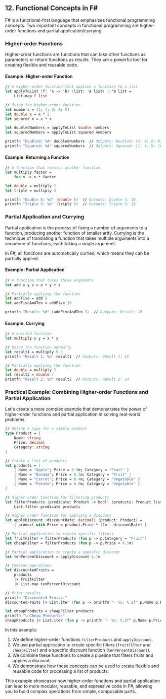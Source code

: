 
## 12. Functional Concepts in F\#

F# is a functional-first language that emphasizes functional programming concepts. Two important concepts in functional programming are higher-order functions and partial application/currying.

### Higher-order Functions

Higher-order functions are functions that can take other functions as parameters or return functions as results. They are a powerful tool for creating flexible and reusable code.

#### Example: Higher-order Function

```fsharp
// A higher-order function that applies a function to a list
let applyToList (f: 'a -> 'b) (list: 'a list) : 'b list =
    List.map f list

// Using the higher-order function
let numbers = [1; 2; 3; 4; 5]
let double x = x * 2
let squared x = x * x

let doubledNumbers = applyToList double numbers
let squaredNumbers = applyToList squared numbers

printfn "Doubled: %A" doubledNumbers  // Outputs: Doubled: [2; 4; 6; 8; 10]
printfn "Squared: %A" squaredNumbers  // Outputs: Squared: [1; 4; 9; 16; 25]
```

#### Example: Returning a Function

```fsharp
// A function that returns another function
let multiply factor =
    fun x -> x * factor

let double = multiply 2
let triple = multiply 3

printfn "Double 5: %d" (double 5)  // Outputs: Double 5: 10
printfn "Triple 5: %d" (triple 5)  // Outputs: Triple 5: 15
```

### Partial Application and Currying

Partial application is the process of fixing a number of arguments to a function, producing another function of smaller arity. Currying is the technique of translating a function that takes multiple arguments into a sequence of functions, each taking a single argument.

In F#, all functions are automatically curried, which means they can be partially applied.

#### Example: Partial Application

```fsharp
// A function that takes three arguments
let add x y z = x + y + z

// Partially applying the function
let addFive = add 5
let addFiveAndTen = addFive 10

printfn "Result: %d" (addFiveAndTen 3)  // Outputs: Result: 18
```

#### Example: Currying

```fsharp
// A curried function
let multiply x y = x * y

// Using the function normally
let result1 = multiply 5 3
printfn "Result 1: %d" result1  // Outputs: Result 1: 15

// Partially applying the function
let double = multiply 2
let result2 = double 7
printfn "Result 2: %d" result2  // Outputs: Result 2: 14
```

### Practical Example: Combining Higher-order Functions and Partial Application

Let's create a more complex example that demonstrates the power of higher-order functions and partial application in solving real-world problems.

```fsharp
// Define a type for a simple product
type Product = {
    Name: string
    Price: decimal
    Category: string
}

// Create a list of products
let products = [
    { Name = "Apple"; Price = 0.5m; Category = "Fruit" }
    { Name = "Banana"; Price = 0.3m; Category = "Fruit" }
    { Name = "Carrot"; Price = 0.4m; Category = "Vegetable" }
    { Name = "Potato"; Price = 0.6m; Category = "Vegetable" }
]

// Higher-order function for filtering products
let filterProducts (predicate: Product -> bool) (products: Product list) =
    List.filter predicate products

// Higher-order function for applying a discount
let applyDiscount (discountRate: decimal) (product: Product) =
    { product with Price = product.Price * (1m - discountRate) }

// Partial application to create specific filters
let fruitFilter = filterProducts (fun p -> p.Category = "Fruit")
let cheapFilter = filterProducts (fun p -> p.Price < 0.5m)

// Partial application to create a specific discount
let tenPercentDiscount = applyDiscount 0.1m

// Combine operations
let discountedFruits =
    products
    |> fruitFilter
    |> List.map tenPercentDiscount

// Print results
printfn "Discounted Fruits:"
discountedFruits |> List.iter (fun p -> printfn "- %s: %.2f" p.Name p.Price)

let cheapProducts = cheapFilter products
printfn "\nCheap Products:"
cheapProducts |> List.iter (fun p -> printfn "- %s: %.2f" p.Name p.Price)
```

In this example:
1. We define higher-order functions `filterProducts` and `applyDiscount`.
2. We use partial application to create specific filters (`fruitFilter` and `cheapFilter`) and a specific discount function (`tenPercentDiscount`).
3. We combine these functions to create a pipeline that filters fruits and applies a discount.
4. We demonstrate how these concepts can be used to create flexible and reusable code for processing a list of products.

This example showcases how higher-order functions and partial application can lead to more modular, reusable, and expressive code in F#, allowing you to build complex operations from simple, composable parts.
